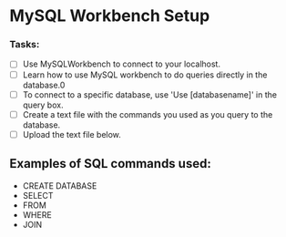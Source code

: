 # MySQL Workbench Setup

### Tasks:

- [ ]  Use MySQLWorkbench to connect to your localhost.
- [ ]  Learn how to use MySQL workbench to do queries directly in the database.0
- [ ]  To connect to a specific database, use 'Use [databasename]' in the query box.
- [ ]  Create a text file with the commands you used as you query to the database.
- [ ] Upload the text file below.

## Examples of SQL commands used:
* CREATE DATABASE
* SELECT
* FROM
* WHERE
* JOIN